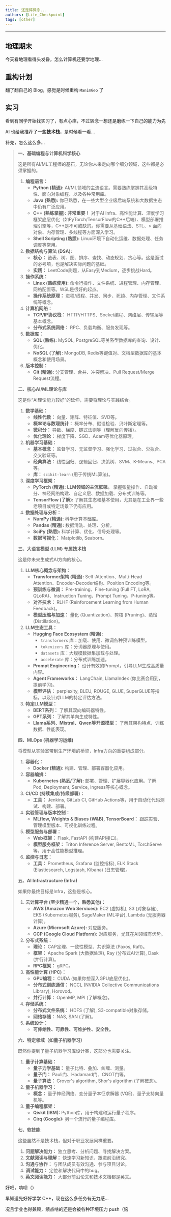 ```yaml
---
title: 还是碎碎念...
authors: [Life_Checkpoint]
tags: [other]
---
```


<!-- truncate -->

---

## 地理期末

今天看地理看得头发昏，怎么计算机还要学地理...

## 重构计划

翻了翻自己的 Blog，感觉是时候重构 `ManimGeo` 了

## 实习

看到有同学开始找实习了，有点心痒，不过转念一想还是磨练一下自己的能力为先

AI 也给我推荐了一些**技术栈**，是时候看一看...

补兑，怎么这么多...

> **一、基础编程与计算机科学核心**
> 
> 这是所有AI/ML工程师的基石，无论你未来走向哪个细分领域，这些都是必须掌握的。
> 
> 1.  **编程语言：**
>     *   **Python (精通):** AI/ML领域的主流语言。需要熟练掌握其高级特性、面向对象编程、以及各种常用库。
>     *   **Java (熟悉):** 你已熟悉，在一些大型企业级后端系统和大数据生态中仍有广泛应用。
>     *   **C++ (熟练掌握):** **非常重要！** 对于AI Infra、高性能计算、深度学习框架底层优化（如PyTorch/TensorFlow的C++后端）、模型部署推理引擎等，C++是不可或缺的。你需要从基础语法、STL、> 面向对象、内存管理、多线程等方面深入学习。
>     *   **Shell Scripting (熟悉):** Linux环境下自动化运维、数据处理、任务调度等常用。
> 2.  **数据结构与算法 (DSA):**
>     *   **核心：** 链表、树、图、排序、查找、动态规划、贪心等。这是面试的必考项，也是解决实际问题的基础。
>     *   **实践：** LeetCode刷题，从Easy到Medium，逐步挑战Hard。
> 3.  **操作系统：**
>     *   **Linux (熟练使用):** 命令行操作、文件系统、进程管理、内存管理、网络配置等。WSL是很好的起点。
>     *   **操作系统原理：** 进程/线程、并发、同步、死锁、内存管理、文件系统等概念。
> 4.  **计算机网络：**
>     *   **TCP/IP协议栈：** HTTP/HTTPS、Socket编程、网络层、传输层等基本概念。
>     *   **分布式系统网络：** RPC、负载均衡、服务发现等。
> 5.  **数据库：**
>     *   **SQL (熟练):** MySQL, PostgreSQL等关系型数据库的查询、设计、优化。
>     *   **NoSQL (了解):** MongoDB, Redis等键值对、文档型数据库的基本概念和使用场景。
> 6.  **版本控制：**
>     *   **Git (精通):** 分支管理、合并、冲突解决、Pull Request/Merge Request流程。
> 
> **二、核心AI/ML理论与库**
> 
> 这是你“AI理论能力较好”的延伸，需要将理论与实践结合。
> 
> 1.  **数学基础：**
>     *   **线性代数：** 向量、矩阵、特征值、SVD等。
>     *   **概率论与数理统计：** 概率分布、假设检验、贝叶斯定理等。
>     *   **微积分：** 导数、梯度、链式法则等（理解反向传播）。
>     *   **优化理论：** 梯度下降、SGD、Adam等优化器原理。
> 2.  **机器学习基础：**
>     *   **基本概念：** 监督学习、无监督学习、强化学习、过拟合、欠拟合、交叉验证等。
>     *   **经典算法：** 线性回归、逻辑回归、决策树、SVM、K-Means、PCA等。
>     *   **库：** `scikit-learn` (用于传统ML算法)。
> 3.  **深度学习框架：**
>     *   **PyTorch (精通):** **LLM领域的主流框架。** 掌握张量操作、自动微分、神经网络构建、自定义层、数据加载、分布式训练等。
>     *   **TensorFlow (了解):** 了解其生态和基本使用，尤其是在工业界一些老项目或特定场景下仍有应用。
> 4.  **数据处理与分析：**
>     *   **NumPy (精通):** 科学计算基础库。
>     *   **Pandas (精通):** 数据清洗、处理、分析。
>     *   **SciPy (熟悉):** 科学计算、优化、信号处理等。
>     *   **数据可视化：** Matplotlib, Seaborn。
> 
> **三、大语言模型 (LLM) 专属技术栈**
> 
> 这是你未来生成式AI方向的核心。
> 
> 1.  **LLM核心概念与架构：**
>     *   **Transformer架构 (精通):** Self-Attention、Multi-Head Attention、Encoder-Decoder结构、Position Encoding等。
>     *   **预训练与微调：** Pre-training、Fine-tuning (Full FT, LoRA, QLoRA)、Instruction Tuning、Prompt Tuning、P-tuning等。
>     *   **对齐技术：** RLHF (Reinforcement Learning from Human Feedback)。
>     *   **模型压缩与加速：** 量化 (Quantization)、剪枝 (Pruning)、蒸馏 (Distillation)。
> 2.  **LLM生态工具：**
>     *   **Hugging Face Ecosystem (精通):**
>         *   `transformers` 库：加载、使用、微调各种预训练模型。
>         *   `tokenizers` 库：分词器原理与使用。
>         *   `datasets` 库：大规模数据集加载与处理。
>         *   `accelerate` 库：分布式训练加速。
>     *   **Prompt Engineering：** 设计有效的Prompt，引导LLM生成高质量内容。
>     *   **Agent Frameworks：** LangChain, LlamaIndex (你比赛会用到，提前学习)。
>     *   **模型评估：** perplexity, BLEU, ROUGE, GLUE, SuperGLUE等指标，以及针对LLM的特定评估方法。
> 3.  **特定LLM模型：**
>     *   **BERT系列：** 了解其双向编码器特性。
>     *   **GPT系列：** 了解其单向生成特性。
>     *   **Llama系列、Mistral、Qwen等开源模型：** 了解其架构特点、训练数据、性能表现。
> 
> **四、MLOps (机器学习运维)**
> 
> 将模型从实验室带到生产环境的桥梁，Infra方向的重要组成部分。
> 
> 1.  **容器化：**
>     *   **Docker (精通):** 构建、管理、部署容器化应用。
> 2.  **容器编排：**
>     *   **Kubernetes (熟悉/了解):** 部署、管理、扩展容器化应用。了解Pod, Deployment, Service, Ingress等核心概念。
> 3.  **CI/CD (持续集成/持续部署)：**
>     *   **工具：** Jenkins, GitLab CI, GitHub Actions等，用于自动化代码测试、构建、部署。
> 4.  **实验管理与版本控制：**
>     *   **MLflow, Weights & Biases (W&B), TensorBoard：** 跟踪实验、管理模型版本、可视化训练过程。
> 5.  **模型服务与部署：**
>     *   **Web框架：** Flask, FastAPI (构建API接口)。
>     *   **模型服务框架：** Triton Inference Server, BentoML, TorchServe等，用于高性能模型推理。
> 6.  **监控与日志：**
>     *   **工具：** Prometheus, Grafana (监控指标), ELK Stack (Elasticsearch, Logstash, Kibana) (日志管理)。
> 
> **五、AI Infrastructure (Infra)**
> 
> 如果你最终目标是Infra，这些是核心。
> 
> 1.  **云计算平台 (至少精通一个，熟悉其他)：**
>     *   **AWS (Amazon Web Services):** EC2 (虚拟机), S3 (对象存储), EKS (Kubernetes服务), SageMaker (ML平台), Lambda (无服务器计算)。
>     *   **Azure (Microsoft Azure):** 对应服务。
>     *   **GCP (Google Cloud Platform):** 对应服务，尤其在AI领域有优势。
> 2.  **分布式系统：**
>     *   **理论：** CAP定理、一致性模型、共识算法 (Paxos, Raft)。
>     *   **框架：** Apache Spark (大数据处理), Ray (分布式AI计算), Dask (并行计算)。
>     *   **RPC框架：** gRPC。
> 3.  **高性能计算 (HPC)：**
>     *   **GPU编程：** CUDA (如果你想深入GPU底层优化)。
>     *   **分布式训练通信：** NCCL (NVIDIA Collective Communications Library), Horovod。
>     *   **并行计算：** OpenMP, MPI (了解概念)。
> 4.  **存储系统：**
>     *   **分布式文件系统：** HDFS (了解), S3-compatible对象存储。
>     *   **网络存储：** NAS, SAN (了解)。
> 5.  **系统设计：**
>     *   **可伸缩性、可靠性、可维护性、安全性。**
> 
> **六、特定领域（如量子机器学习）**
> 
> 既然你提到了量子机器学习库设计赛，这部分也需要关注。
> 
> 1.  **量子计算基础：**
>     *   **量子力学基础：** 量子比特、叠加、纠缠、测量。
>     *   **量子门：** Pauli门、Hadamard门、CNOT门等。
>     *   **量子算法：** Grover's algorithm, Shor's algorithm (了解概念)。
> 2.  **量子机器学习：**
>     *   **概念：** 量子神经网络、变分量子本征求解器 (VQE)、量子支持向量机等。
> 3.  **量子编程框架：**
>     *   **Qiskit (IBM):** Python库，用于构建和运行量子程序。
>     *   **Cirq (Google):** 另一个流行的量子编程库。
> 
> **七、软技能**
> 
> 这些虽然不是技术栈，但对于职业发展同样重要。
> 
> 1.  **问题解决能力：** 独立思考、分析问题、寻找解决方案。
> 2.  **文献阅读与理解：** 快速学习新知识、跟进前沿研究。
> 3.  **沟通与协作：** 与团队成员有效沟通、参与项目讨论。
> 4.  **调试能力：** 定位和解决代码中的bug。
> 5.  **英文阅读能力：** 大部分前沿论文和技术文档都是英文。

好吧，啃呗（）

早知道先好好学学 C++，现在这么多任务有无力感...

况且学业也得兼顾，绩点啥的还是会被各种环境压力 push（恼